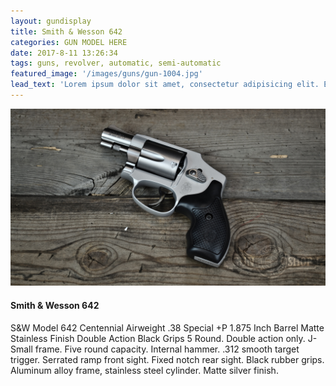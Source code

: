 ```yaml
---
layout: gundisplay
title: Smith & Wesson 642
categories: GUN MODEL HERE
date: 2017-8-11 13:26:34
tags: guns, revolver, automatic, semi-automatic
featured_image: '/images/guns/gun-1004.jpg'
lead_text: 'Lorem ipsum dolor sit amet, consectetur adipisicing elit. Expedita maiores quisquam id sunt, a architecto molestias velit, distinctio quidem non, nostrum provident quibusdam enim. Neque ipsam temporibus commodi facere minima.'
---
```


![Smith & Wesson 642](/images/guns/gun-1004.jpg)

####  Smith & Wesson 642
S&W Model 642 Centennial Airweight .38 Special +P 1.875 Inch Barrel Matte Stainless Finish Double Action Black Grips 5 Round. Double action only. J-Small frame. Five round capacity. Internal hammer. .312 smooth target trigger. Serrated ramp front sight. Fixed notch rear sight. Black rubber grips. Aluminum alloy frame, stainless steel cylinder. Matte silver finish.
 

